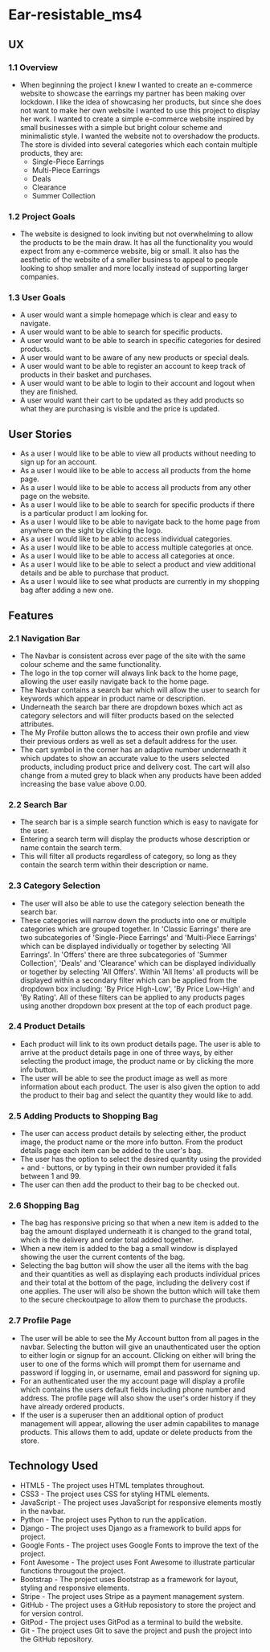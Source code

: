 # Ear-resistable_ms4

## UX 

### 1.1 Overview

* When beginning the project I knew I wanted to create an e-commerce website to showcase the earrings my partner has been making over lockdown. I like the idea of showcasing her products, but since she does not want to make her own website I wanted to use this project to display her work. I wanted to create a simple e-commerce website inspired by small businesses with a simple but bright colour scheme and minimalistic style. I wanted the website not to overshadow the products. The store is divided into several categories which each contain multiple products, they are:
    * Single-Piece Earrings
    * Multi-Piece Earrings
    * Deals 
    * Clearance 
    * Summer Collection

### 1.2 Project Goals

* The website is designed to look inviting but not overwhelming to allow the products to be the main draw. It has all the functionality you would expect from any e-commerce website, big or small. It also has the aesthetic of the website of a smaller business to appeal to people looking to shop smaller and more locally instead of supporting larger companies.

### 1.3 User Goals

* A user would want a simple homepage which is clear and easy to navigate.
* A user would want to be able to search for specific products.
* A user would want to be able to search in specific categories for desired products.
* A user would want to be aware of any new products or special deals.
* A user would want to be able to register an account to keep track of products in their basket and purchases. 
* A user would want to be able to login to their account and logout when they are finished.
* A user would want their cart to be updated as they add products so what they are purchasing is visible and the price is updated.

## User Stories
* As a user I would like to be able to view all products without needing to sign up for an account.
* As a user I would like to be able to access all products from the home page.
* As a user I would like to be able to access all products from any other page on the website.
* As a user I would like to be able to search for specific products if there is a particular product I am looking for.
* As a user I would like to be able to navigate back to the home page from anywhere on the sight by clicking the logo.
* As a user I would like to be able to access individual categories.
* As a user I would like to be able to access multiple categories at once.
* As a user I would like to be able to access all categories at once.
* As a user I would like to be able to select a product and view additional details and be able to purchase that product.
* As a user I would like to see what products are currently in my shopping bag after adding a new one.

## Features

### 2.1 Navigation Bar

* The Navbar is consistent across ever page of the site with the same colour scheme and the same functionality. 
* The logo in the top corner will always link back to the home page, allowing the user easily navigate back to the home page.
* The Navbar contains a search bar which will allow the user to search for keywords which appear in product name or description. 
* Underneath the search bar there are dropdown boxes which act as category selectors and will filter products based on the selected attributes.
* The My Profile button allows the to access their own profile and view their previous orders as well as set a default address for the user.
* The cart symbol in the corner has an adaptive number underneath it which updates to show an accurate value to the users selected products, including product price and delivery cost. The cart will also change from a muted grey to black when any products have been added increasing the base value above 0.00. 

### 2.2 Search Bar

* The search bar is a simple search function which is easy to navigate for the user.
* Entering a search term will display the products whose description or name contain the search term.
* This will filter all products regardless of category, so long as they contain the search term within their description or name.

### 2.3 Category Selection

* The user will also be able to use the category selection beneath the search bar.
* These categories will narrow down the products into one or multiple categories which are grouped together. In 'Classic Earrings' there are two subcategories of 'Single-Piece Earrings' and 'Multi-Piece Earrings' which can be displayed individually or together by selecting 'All Earrings'. In 'Offers' there are three subcategories of 'Summer Collection', 'Deals' and 'Clearance' which can be displayed individually or together by selecting 'All Offers'. Within 'All Items' all products will be displayed within a secondary filter which can be applied from the dropdown box including: 'By Price High-Low', 'By Price Low-High' and 'By Rating'. All of these filters can be applied to any products pages using another dropdown box present at the top of each product page.

### 2.4 Product Details

* Each product will link to its own product details page. The user is able to arrive at the product details page in one of three ways, by either selecting the product image, the product name or by clicking the more info button.
* The user will be able to see the product image as well as more information about each product. The user is also given the option to add the product to their bag and select the quantity they would like to add. 

### 2.5 Adding Products to Shopping Bag

* The user can access product details by selecting either, the product image, the product name or the more info button. From the product details page each item can be added to the user's bag.
* The user has the option to select the desired quantity using the provided + and - buttons, or by typing in their own number provided it falls between 1 and 99. 
* The user can then add the product to their bag to be checked out.

### 2.6 Shopping Bag

* The bag has responsive pricing so that when a new item is added to the bag the amount displayed underneath it is changed to the grand total, which is the delivery and order total added together. 
* When a new item is added to the bag a small window is displayed showing the user the current contents of the bag. 
* Selecting the bag button will show the user all the items with the bag and their quantities as well as displaying each products individual prices and their total at the bottom of the page, including the delivery cost if one applies. The user will also be shown the button which will take them to the secure checkoutpage to allow them to purchase the products.

### 2.7 Profile Page

* The user will be able to see the My Account button from all pages in the navbar. Selecting the button will give an unauthenticated user the option to either login or signup for an account. Clicking on either will bring the user to one of the forms which will prompt them for username and password if logging in, or username, email and password for signing up.
* For an authenticated user the my account page will display a profile which contains the users default fields including phone number and address. The profile page will also show the user's order history if they have already ordered products.
* If the user is a superuser then an additional option of product management will appear, allowing the user admin capabilites to manage products. This allows them to add, update or delete products from the store.

## Technology Used
* HTML5 - The project uses HTML templates throughout.
* CSS3 - The project uses CSS for styling HTML elements.
* JavaScript - The project uses JavaScript for responsive elements mostly in the navbar.
* Python - The project uses Python to run the application.
* Django - The project uses Django as a framework to build apps for project.
* Google Fonts - The project uses Google Fonts to improve the text of the project.
* Font Awesome - The project uses Font Awesome to illustrate particular functions througout the project.
* Bootstrap - The project uses Bootstrap as a framework for layout, styling and responsive elements.
* Stripe - The project uses Stripe as a payment management system. 
* GitHub - The project uses a GitHub reposistory to store the project and for version control.
* GitPod - The project uses GitPod as a terminal to build the website.
* Git - The project uses Git to save the project and push the project into the GitHub repository. 
